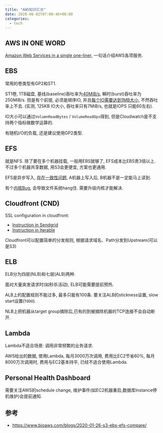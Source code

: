 ```yaml
---
title: "AWS知识汇总"
date: 2020-06-02T07:00:46+08:00
categories:
  - tech
---
```



## AWS IN ONE WORD
[Amazon Web Services in a single one-liner](https://adayinthelifeof.nl/2020/05/20/aws.html), 一句话介绍AWS各项服务.


## EBS
常用的卷类型有GP2和ST1.

ST1卷,  1TB磁盘, 基线(baseline)吞吐率为[40MiB/s](https://docs.aws.amazon.com/AWSEC2/latest/UserGuide/ebs-volume-types.html#EBSVolumeTypes_st1), 瞬时(burst)吞吐率为250MiB/s. 但是有个前提, 必须是顺序IO, 并且[每个IO需要达到1MB大小](https://docs.aws.amazon.com/AWSEC2/latest/UserGuide/ebs-io-characteristics.html#ebs-io-size-throughput-limits), 不然吞吐率上不去. (实测, 125KB IO大小, 吞吐率只有7MiB/s, 也就是IOPS 只能60左右).

IO大小可以通过`VolumnReadBytes` / `VolumeReadOps`得到, 但是Cloudwatch是不支持两个指标做数学运算的.

有随机I/O的负载, 还是建议使用GP2类型.

## EFS
就是NFS. 除了要在多个机器挂载, 一般用EBS就够了, EFS成本比EBS贵3倍以上. 不过多个机器共享数据, 用S3会更便宜, 方案也更通用.

EFS是异步写入, [存在一致性问题](https://docs.aws.amazon.com/efs/latest/ug/performance-tips.html), A机器上写入后, B机器不是一定能马上读到.

有个[内核Bug](https://forums.aws.amazon.com/ann.jspa?annID=6444), 会导致文件系统hang住. 需要升级内核才能解决.


## Cloudfront (CND)

SSL configuration in cloudfront:
* [Instruction in Sendgrid](https://sendgrid.com/docs/ui/account-and-settings/custom-ssl-configurations/)
* [Instruction in Iterable](https://support.iterable.com/hc/en-us/articles/115000427446-How-to-Set-up-HTTPS-for-Links-for-Click-Tracking)

Cloudfront可以配置简单的分发规则, 根据请求域名、Path分发到Upstream(可以是S3)


## ELB

ELB分为四层(NLB)和七层(ALB)两种.

面对大量突发请求时(如秒杀活动), ELB可能需要提前预热.

ALB上的配置规则不能过多, 最多只能有100条.
要关注ALB的stickness设置, slow start设置(`TODO`).

NLB上把机器从target group摘除后,已有的到被摘除机器的TCP连接不会自动断开.

## Lambda
Lambda不适合场景: 调用非常频繁的业务请求.

AWS给出的数据, 使用Lambda, 每月3000万次调用, 费用比EC2节省60%, 每月8000万次调用时, 费用与EC2基本持平, 已经不适合使用Lambda.




## Personal Health Dashboard
需要关注AWS的schedule change, 维护事件(如EC2机器重启,数据库Instance停机维护)会提前通知.


## 参考
* https://www.bioaws.com/blogs/2020-01-26-s3-ebs-efs-compare/
